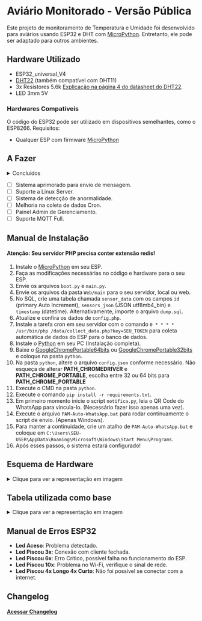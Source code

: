 # Aviário Monitorado - Versão Pública

Este projeto de monitoramento de Temperatura e Umidade foi desenvolvido para aviários usando ESP32 e DHT com [MicroPython](https://micropython.org/download/). Entretanto, ele pode ser adaptado para outros ambientes.

## Hardware Utilizado

- ESP32_universal_V4
- [DHT22](https://drive.google.com/file/d/1T-D9HKNLSp9QoKesiYCRFFy9T8083udV/view?usp=sharing) (também compatível com DHT11)
- 3x Resistores 5.6k [Explicação na página 4 do datasheet do DHT22](https://drive.google.com/file/d/1T-D9HKNLSp9QoKesiYCRFFy9T8083udV/view?usp=sharing).
- LED 3mm 5V
  
### Hardwares Compatíveis

O código do ESP32 pode ser utilizado em dispositivos semelhantes, como o ESP8266. Requisitos:
- Qualquer ESP com firmware [MicroPython](https://micropython.org/download/)

## A Fazer
<details>
  <summary>Concluídos</summary>
  
- [x] Mostrar dados na tela
- [x] Tratar possíveis erros
- [x] Sistema de histórico ligado ao MySQL
- [x] Automatização na extração de dados do ESP32 (Cron Job)
- [x] Sistema de exportação de histórico (PNG e XLSX)
- [x] Navegação entre históricos
- [x] ~~App para Android (Flutter)~~ Não há necessidade, pode ser feito um atalho pelo navegador.
- [x] Função para limpar Cache
  
</details>

- [ ] Sistema aprimorado para envio de mensagem.
- [ ] Suporte a Linux Server.
- [ ] Sistema de detecção de anormalidade.
- [ ] Melhoria na coleta de dados Cron.
- [ ] Painel Admin de Gerenciamento.
- [ ] Suporte MQTT Full.

## Manual de Instalação

#### Atenção: Seu servidor PHP precisa conter extensão redis! 

1. Instale o [MicroPython](https://micropython.org/download/) em seu ESP.
2. Faça as modificações necessárias no código e hardware para o seu ESP.
3. Envie os arquivos `boot.py` e `main.py`.
4. Envie os arquivos da pasta `Web/main` para o seu servidor, local ou web.
5. No SQL, crie uma tabela chamada `sensor_data` com os campos `id` (primary Auto Increment), `sensors_json` (JSON utf8mb4_bin) e `timestamp` (datetime). Alternativamente, importe o arquivo `dump.sql`.
6. Atualize e confira os dados de `config.php`.
7. Instale a tarefa cron em seu servidor com o comando `0 * * * * /usr/bin/php /data/collect_data.php?key=SEU_TOKEN` para coleta automática de dados do ESP para o banco de dados.
8. Instale o [Python](https://www.python.org/downloads/) em seu PC (Instalação completa).
9. Baixe o [GoogleChromePortable64bits](https://drive.google.com/drive/folders/1tqb3kwqh1bLzXfG6TEc1eh6VbYTOq1zP?usp=sharing) ou [GoogleChromePortable32bits](https://drive.google.com/drive/folders/1XnBIfTEyFtG0BScimzkZAEFDWuZ0OWgt?usp=sharing) e coloque na pasta `python`.
10. Na pasta `python`, altere o arquivo `config.json` conforme necessário. Não esqueça de alterar **PATH_CHROMEDRIVER** e **PATH_CHROME_PORTABLE**, escolha entre 32 ou 64 bits para **PATH_CHROME_PORTABLE**
11. Execute o CMD na pasta `python`.
12. Execute o comando `pip install -r requirements.txt`.
13. Em primeiro momento inicie o script `notifica.py`, leia o QR Code do WhatsApp para vincula-lo. (Necessário fazer isso apenas uma vez).
14. Execute o arquivo `PAM-Auto-WhatsApp.bat` para rodar continuamente o script de envio. (Apenas Windows).
15. Para manter a continuidade, crie um atalho de `PAM-Auto-WhatsApp.bat` e coloque em `C:\Users\SEU-USER\AppData\Roaming\Microsoft\Windows\Start Menu\Programs`.
16. Após esses passos, o sistema estará configurado!
## Esquema de Hardware

<details>
  <summary>Clique para ver a representação em imagem</summary>
  <img src="https://i.ibb.co/M55KXt2/1.png" alt="hardware" width="35%"><br>
  OBS: Alterações na ligação do hardware exigirão ajustes correspondentes no código.
</details>

## Tabela utilizada como base
<details>
  <summary>Clique para ver a representação em imagem</summary>
  <img src="https://i.ibb.co/WcZ1TW2/tabela-temperatura-ambiente-umidade-ar.jpg" alt="tabela" width="65%"><br>
</details>

## Manual de Erros ESP32

- **Led Aceso**: Problema detectado.
- **Led Piscou 3x**: Conexão com cliente fechada.
- **Led Piscou 6x**: Erro Crítico, possível falha no funcionamento do ESP.
- **Led Piscou 10x**: Problema no Wi-Fi, verifique o sinal de rede.
- **Led Piscou 4x Longo 4x Curto**: Não foi possível se conectar com a internet.

## Changelog

#### [Acessar Changelog](CHANGELOG.md)